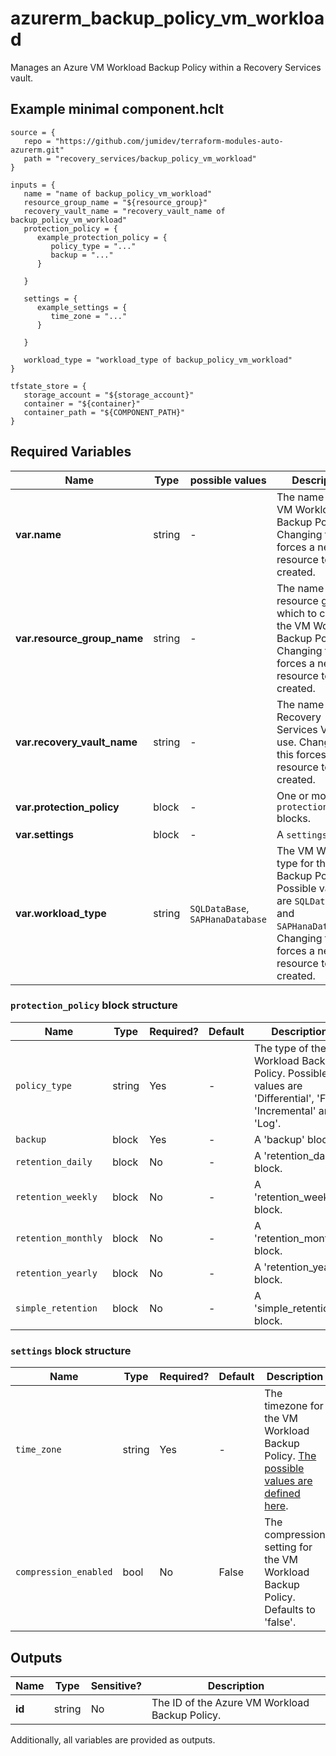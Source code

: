 # azurerm_backup_policy_vm_workload

Manages an Azure VM Workload Backup Policy within a Recovery Services vault.

## Example minimal component.hclt

```hcl
source = {
   repo = "https://github.com/jumidev/terraform-modules-auto-azurerm.git" 
   path = "recovery_services/backup_policy_vm_workload" 
}

inputs = {
   name = "name of backup_policy_vm_workload" 
   resource_group_name = "${resource_group}" 
   recovery_vault_name = "recovery_vault_name of backup_policy_vm_workload" 
   protection_policy = {
      example_protection_policy = {
         policy_type = "..."   
         backup = "..."   
      }
  
   }
 
   settings = {
      example_settings = {
         time_zone = "..."   
      }
  
   }
 
   workload_type = "workload_type of backup_policy_vm_workload" 
}

tfstate_store = {
   storage_account = "${storage_account}" 
   container = "${container}" 
   container_path = "${COMPONENT_PATH}" 
}

```

## Required Variables

| Name | Type |  possible values |  Description |
| ---- | --------- |  ----------- | ----------- |
| **var.name** | string |  -  |  The name of the VM Workload Backup Policy. Changing this forces a new resource to be created. | 
| **var.resource_group_name** | string |  -  |  The name of the resource group in which to create the VM Workload Backup Policy. Changing this forces a new resource to be created. | 
| **var.recovery_vault_name** | string |  -  |  The name of the Recovery Services Vault to use. Changing this forces a new resource to be created. | 
| **var.protection_policy** | block |  -  |  One or more `protection_policy` blocks. | 
| **var.settings** | block |  -  |  A `settings` block. | 
| **var.workload_type** | string |  `SQLDataBase`, `SAPHanaDatabase`  |  The VM Workload type for the Backup Policy. Possible values are `SQLDataBase` and `SAPHanaDatabase`. Changing this forces a new resource to be created. | 

### `protection_policy` block structure

| Name | Type | Required? | Default | Description |
| ---- | ---- | --------- | ------- | ----------- |
| `policy_type` | string | Yes | - | The type of the VM Workload Backup Policy. Possible values are 'Differential', 'Full', 'Incremental' and 'Log'. |
| `backup` | block | Yes | - | A 'backup' block. |
| `retention_daily` | block | No | - | A 'retention_daily' block. |
| `retention_weekly` | block | No | - | A 'retention_weekly' block. |
| `retention_monthly` | block | No | - | A 'retention_monthly' block. |
| `retention_yearly` | block | No | - | A 'retention_yearly' block. |
| `simple_retention` | block | No | - | A 'simple_retention' block. |

### `settings` block structure

| Name | Type | Required? | Default | Description |
| ---- | ---- | --------- | ------- | ----------- |
| `time_zone` | string | Yes | - | The timezone for the VM Workload Backup Policy. [The possible values are defined here](https://jackstromberg.com/2017/01/list-of-time-zones-consumed-by-azure/). |
| `compression_enabled` | bool | No | False | The compression setting for the VM Workload Backup Policy. Defaults to 'false'. |



## Outputs

| Name | Type | Sensitive? | Description |
| ---- | ---- | --------- | --------- |
| **id** | string | No  | The ID of the Azure VM Workload Backup Policy. | 

Additionally, all variables are provided as outputs.
